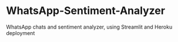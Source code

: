 # WhatsApp-Sentiment-Analyzer
WhatsApp chats and sentiment analyzer, using Streamlit and Heroku deployment
